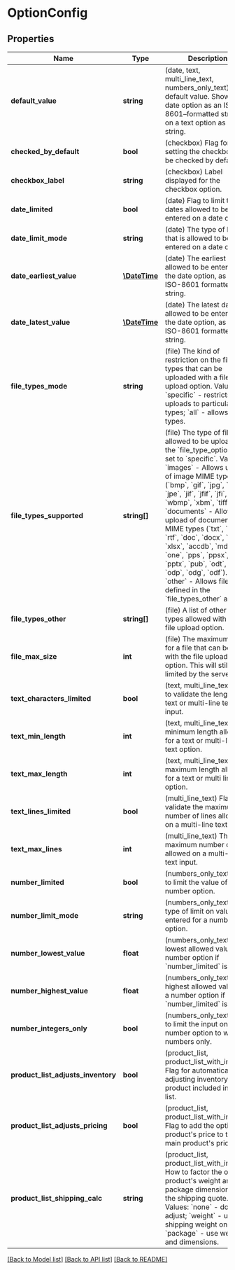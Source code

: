 # OptionConfig

## Properties
Name | Type | Description | Notes
------------ | ------------- | ------------- | -------------
**default_value** | **string** | (date, text, multi_line_text, numbers_only_text) The default value. Shown on a date option as an ISO-8601–formatted string, or on a text option as a string. | [optional] 
**checked_by_default** | **bool** | (checkbox) Flag for setting the checkbox to be checked by default. | [optional] 
**checkbox_label** | **string** | (checkbox) Label displayed for the checkbox option. | [optional] 
**date_limited** | **bool** | (date) Flag to limit the dates allowed to be entered on a date option. | [optional] 
**date_limit_mode** | **string** | (date) The type of limit that is allowed to be entered on a date option. | [optional] 
**date_earliest_value** | [**\DateTime**](\DateTime.md) | (date) The earliest date allowed to be entered on the date option, as an ISO-8601 formatted string. | [optional] 
**date_latest_value** | [**\DateTime**](\DateTime.md) | (date) The latest date allowed to be entered on the date option, as an ISO-8601 formatted string. | [optional] 
**file_types_mode** | **string** | (file) The kind of restriction on the file types that can be uploaded with a file upload option. Values: &#x60;specific&#x60; - restricts uploads to particular file types; &#x60;all&#x60; - allows all file types. | [optional] 
**file_types_supported** | **string[]** | (file) The type of files allowed to be uploaded if the &#x60;file_type_option&#x60; is set to &#x60;specific&#x60;. Values:   &#x60;images&#x60; - Allows upload of image MIME types (&#x60;bmp&#x60;, &#x60;gif&#x60;, &#x60;jpg&#x60;, &#x60;jpeg&#x60;, &#x60;jpe&#x60;, &#x60;jif&#x60;, &#x60;jfif&#x60;, &#x60;jfi&#x60;, &#x60;png&#x60;, &#x60;wbmp&#x60;, &#x60;xbm&#x60;, &#x60;tiff&#x60;). &#x60;documents&#x60; - Allows upload of document MIME types (&#x60;txt&#x60;, &#x60;pdf&#x60;, &#x60;rtf&#x60;, &#x60;doc&#x60;, &#x60;docx&#x60;, &#x60;xls&#x60;, &#x60;xlsx&#x60;, &#x60;accdb&#x60;, &#x60;mdb&#x60;, &#x60;one&#x60;, &#x60;pps&#x60;, &#x60;ppsx&#x60;, &#x60;ppt&#x60;, &#x60;pptx&#x60;, &#x60;pub&#x60;, &#x60;odt&#x60;, &#x60;ods&#x60;, &#x60;odp&#x60;, &#x60;odg&#x60;, &#x60;odf&#x60;).   &#x60;other&#x60; - Allows file types defined in the &#x60;file_types_other&#x60; array. | [optional] 
**file_types_other** | **string[]** | (file) A list of other file types allowed with the file upload option. | [optional] 
**file_max_size** | **int** | (file) The maximum size for a file that can be used with the file upload option. This will still be limited by the server. | [optional] 
**text_characters_limited** | **bool** | (text, multi_line_text) Flag to validate the length of a text or multi-line text input. | [optional] 
**text_min_length** | **int** | (text, multi_line_text) The minimum length allowed for a text or multi-line text option. | [optional] 
**text_max_length** | **int** | (text, multi_line_text) The maximum length allowed for a text or multi line text option. | [optional] 
**text_lines_limited** | **bool** | (multi_line_text) Flag to validate the maximum number of lines allowed on a multi-line text input. | [optional] 
**text_max_lines** | **int** | (multi_line_text) The maximum number of lines allowed on a multi-line text input. | [optional] 
**number_limited** | **bool** | (numbers_only_text) Flag to limit the value of a number option. | [optional] 
**number_limit_mode** | **string** | (numbers_only_text) The type of limit on values entered for a number option. | [optional] 
**number_lowest_value** | **float** | (numbers_only_text) The lowest allowed value for a number option if &#x60;number_limited&#x60; is true. | [optional] 
**number_highest_value** | **float** | (numbers_only_text) The highest allowed value for a number option if &#x60;number_limited&#x60; is true. | [optional] 
**number_integers_only** | **bool** | (numbers_only_text) Flag to limit the input on a number option to whole numbers only. | [optional] 
**product_list_adjusts_inventory** | **bool** | (product_list, product_list_with_images) Flag for automatically adjusting inventory on a product included in the list. | [optional] 
**product_list_adjusts_pricing** | **bool** | (product_list, product_list_with_images) Flag to add the optional product&#39;s price to the main product&#39;s price. | [optional] 
**product_list_shipping_calc** | **string** | (product_list, product_list_with_images) How to factor the optional product&#39;s weight and package dimensions into the shipping quote. Values: &#x60;none&#x60; - don&#39;t adjust; &#x60;weight&#x60; - use shipping weight only; &#x60;package&#x60; - use weight and dimensions. | [optional] 

[[Back to Model list]](../README.md#documentation-for-models) [[Back to API list]](../README.md#documentation-for-api-endpoints) [[Back to README]](../README.md)


